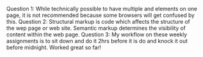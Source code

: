Question 1: While technically possible to have multiple <head> and <body> elements on one page, it is not recommended because some browsers will get confused by this.
Question 2: Structural markup is code which affects the structure of the wep page or web site. Semantic markup determines the visibility of content within the web page.
Question 3:  My workflow on these weekly assignments is to sit down and do it 2hrs before it is do and knock it out before midnight.  Worked great so far!
